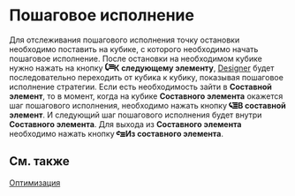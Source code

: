 # Пошаговое исполнение

Для отслеживания пошагового исполнения точку остановки необходимо поставить на кубике, с которого необходимо начать пошаговое исполнение. После остановки на необходимом кубике нужно нажать на кнопку ![Designer Debug 03](../../../../images/designer_debug_03.png)**К следующему элементу**, [Designer](../../../designer.md) будет последовательно переходить от кубика к кубику, показывая пошаговое исполнение стратегии. Если есть необходимость зайти в **Составной элемент**, то в момент, когда на кубике **Составного элемента** окажется шаг пошагового исполнения, необходимо нажать кнопку ![Designer Debug 04](../../../../images/designer_debug_04.png)**В составной элемент**. И следующий шаг пошагового исполнения будет внутри **Составного элемента**. Для выхода из **Составного элемента** необходимо нажать кнопку ![Designer Debug 05](../../../../images/designer_debug_05.png)**Из составного элемента**. 

## См. также

[Оптимизация](../../optimization/brute_force.md)
